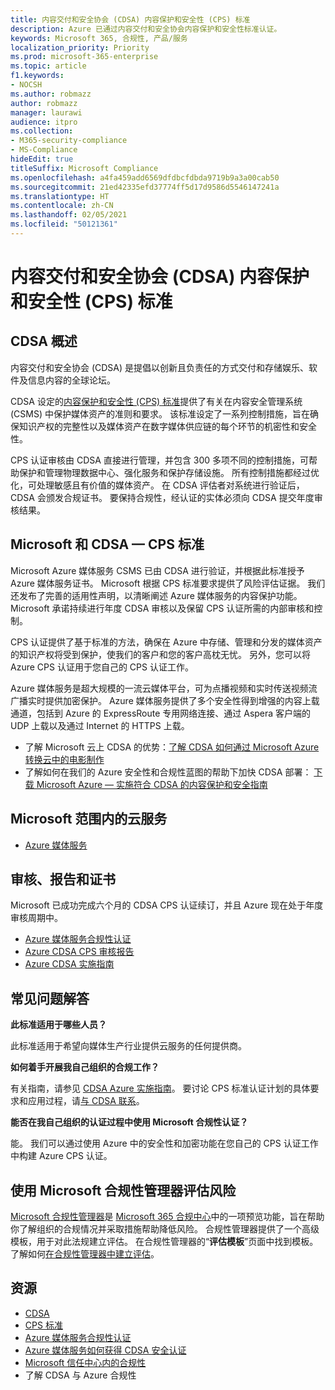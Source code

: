 ```yaml
---
title: 内容交付和安全协会 (CDSA) 内容保护和安全性 (CPS) 标准
description: Azure 已通过内容交付和安全协会内容保护和安全性标准认证。
keywords: Microsoft 365, 合规性, 产品/服务
localization_priority: Priority
ms.prod: microsoft-365-enterprise
ms.topic: article
f1.keywords:
- NOCSH
ms.author: robmazz
author: robmazz
manager: laurawi
audience: itpro
ms.collection:
- M365-security-compliance
- MS-Compliance
hideEdit: true
titleSuffix: Microsoft Compliance
ms.openlocfilehash: a4fa459add6569dfdbcfdbda9719b9a3a00cab50
ms.sourcegitcommit: 21ed42335efd37774ff5d17d9586d5546147241a
ms.translationtype: HT
ms.contentlocale: zh-CN
ms.lasthandoff: 02/05/2021
ms.locfileid: "50121361"
---
```

# <a name="content-delivery--security-association-cdsa-content-protection--security-cps-standard"></a>内容交付和安全协会 (CDSA) 内容保护和安全性 (CPS) 标准

## <a name="cdsa-overview"></a>CDSA 概述

内容交付和安全协会 (CDSA) 是提倡以创新且负责任的方式交付和存储娱乐、软件及信息内容的全球论坛。

CDSA 设定的[内容保护和安全性 (CPS) 标准](https://aka.ms/cdsa-standard)提供了有关在内容安全管理系统 (CSMS) 中保护媒体资产的准则和要求。 该标准设定了一系列控制措施，旨在确保知识产权的完整性以及媒体资产在数字媒体供应链的每个环节的机密性和安全性。

CPS 认证审核由 CDSA 直接进行管理，并包含 300 多项不同的控制措施，可帮助保护和管理物理数据中心、强化服务和保护存储设施。 所有控制措施都经过优化，可处理敏感且有价值的媒体资产。 在 CDSA 评估者对系统进行验证后，CDSA 会颁发合规证书。 要保持合规性，经认证的实体必须向 CDSA 提交年度审核结果。

## <a name="microsoft-and-cdsa--cps-standard"></a>Microsoft 和 CDSA — CPS 标准

Microsoft Azure 媒体服务 CSMS 已由 CDSA 进行验证，并根据此标准授予 Azure 媒体服务证书。 Microsoft 根据 CPS 标准要求提供了风险评估证据。 我们还发布了完善的适用性声明，以清晰阐述 Azure 媒体服务的内容保护功能。 Microsoft 承诺持续进行年度 CDSA 审核以及保留 CPS 认证所需的内部审核和控制。

CPS 认证提供了基于标准的方法，确保在 Azure 中存储、管理和分发的媒体资产的知识产权将受到保护，使我们的客户和您的客户高枕无忧。 另外，您可以将 Azure CPS 认证用于您自己的 CPS 认证工作。

Azure 媒体服务是超大规模的一流云媒体平台，可为点播视频和实时传送视频流广播实时提供加密保护。 Azure 媒体服务提供了多个安全性得到增强的内容上载通道，包括到 Azure 的 ExpressRoute 专用网络连接、通过 Aspera 客户端的 UDP 上载以及通过 Internet 的 HTTPS 上载。

- 了解 Microsoft 云上 CDSA 的优势：[了解 CDSA 如何通过 Microsoft Azure 转换云中的电影制作](https://customers.microsoft.com/story/cdsa-nonprofit-azure-sharepoint-office365-mobility-security-en)
- 了解如何在我们的 Azure 安全性和合规性蓝图的帮助下加快 CDSA 部署： [下载 Microsoft Azure — 实施符合 CDSA 的内容保护和安全指南](https://gallery.technet.microsoft.com/Azure-Implementing-CDSA-8087c7a2)

## <a name="microsoft-in-scope-cloud-services"></a>Microsoft 范围内的云服务

- [Azure 媒体服务](https://aka.ms/AzureCompliance)

## <a name="audits-reports-and-certificates"></a>审核、报告和证书

Microsoft 已成功完成六个月的 CDSA CPS 认证续订，并且 Azure 现在处于年度审核周期中。

- [Azure 媒体服务合规性认证](https://aka.ms/cdsa-cert)
- [Azure CDSA CPS 审核报告](https://aka.ms/AzureCDSACPSAuditReport)
- [Azure CDSA 实施指南](https://aka.ms/AzureCDSAImplementationGuide)

## <a name="frequently-asked-questions"></a>常见问题解答

**此标准适用于哪些人员？**

此标准适用于希望向媒体生产行业提供云服务的任何提供商。

**如何着手开展我自己组织的合规工作？**

有关指南，请参见 [CDSA Azure 实施指南](https://aka.ms/cdsaprotectsecure)。 要讨论 CPS 标准认证计划的具体要求和应用过程，请[与 CDSA 联系](https://go.microsoft.com/fwlink/p/?linkid=2099484)。

**能否在我自己组织的认证过程中使用 Microsoft 合规性认证？**

能。 我们可以通过使用 Azure 中的安全性和加密功能在您自己的 CPS 认证工作中构建 Azure CPS 认证。

## <a name="use-microsoft-compliance-manager-to-assess-your-risk"></a>使用 Microsoft 合规性管理器评估风险

[Microsoft 合规性管理器](/microsoft-365/compliance/compliance-manager)是 [Microsoft 365 合规中心](/microsoft-365/compliance/microsoft-365-compliance-center)中的一项预览功能，旨在帮助你了解组织的合规情况并采取措施帮助降低风险。 合规性管理器提供了一个高级模板，用于对此法规建立评估。 在合规性管理器的“**评估模板**”页面中找到模板。 了解如何[在合规性管理器中建立评估](/microsoft-365/compliance/compliance-manager-assessments)。

## <a name="resources"></a>资源

- [CDSA](https://www.cdsaonline.org/)
- [CPS 标准](https://aka.ms/cdsa-standard)
- [Azure 媒体服务合规性认证](https://aka.ms/cdsa-cert)
- [Azure 媒体服务如何获得 CDSA 安全认证](https://johndeutscher.com/2015/04/14/how-azure-media-services-earned-cdsa-security-certification/)
- [Microsoft 信任中心内的合规性](https://www.microsoft.com/trust-center/compliance/compliance-overview)
- 了解 CDSA 与 Azure 合规性
